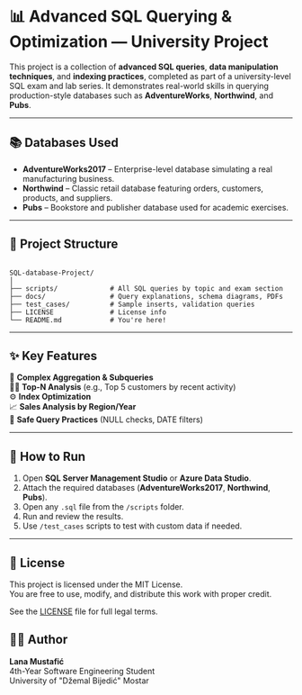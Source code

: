 # 📊 Advanced SQL Querying & Optimization — University Project

This project is a collection of **advanced SQL queries**, **data manipulation techniques**, and **indexing practices**, completed as part of a university-level SQL exam and lab series. It demonstrates real-world skills in querying production-style databases such as **AdventureWorks**, **Northwind**, and **Pubs**.

---

## 📚 Databases Used

- **AdventureWorks2017** – Enterprise-level database simulating a real manufacturing business.  
- **Northwind** – Classic retail database featuring orders, customers, products, and suppliers.  
- **Pubs** – Bookstore and publisher database used for academic exercises.

---

## 📁 Project Structure

```

SQL-database-Project/
│
├── scripts/             # All SQL queries by topic and exam section
├── docs/                # Query explanations, schema diagrams, PDFs
├── test_cases/          # Sample inserts, validation queries
├── LICENSE              # License info 
└── README.md            # You're here!

```

---

## ✨ Key Features

🧠 **Complex Aggregation & Subqueries**  
🕵️‍♂️ **Top-N Analysis** (e.g., Top 5 customers by recent activity)  
⚙️ **Index Optimization**  
📈 **Sales Analysis by Region/Year**  
🔐 **Safe Query Practices** (NULL checks, DATE filters)

---

## 🚀 How to Run

1. Open **SQL Server Management Studio** or **Azure Data Studio**.  
2. Attach the required databases (**AdventureWorks2017**, **Northwind**, **Pubs**).  
3. Open any `.sql` file from the `/scripts` folder.  
4. Run and review the results.  
5. Use `/test_cases` scripts to test with custom data if needed.

---

## 📄 License

This project is licensed under the MIT License.  
You are free to use, modify, and distribute this work with proper credit.

See the [LICENSE](./LICENSE) file for full legal terms.


## 👩‍💻 Author

**Lana Mustafić**  
4th-Year Software Engineering Student  
University of "Džemal Bijedić" Mostar
